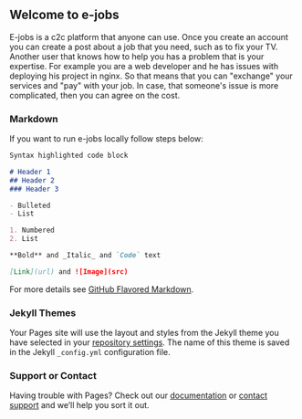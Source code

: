 ## Welcome to e-jobs

E-jobs is a c2c platform that anyone can use. Once you create an account you can create a post about a job that you need, such as to fix your TV. Another user that knows how to help you has a problem that is your expertise. For example you are a web developer and he has issues with deploying his project in nginx. So that means that you can "exchange" your services and "pay" with your job. In case, that someone's issue is more complicated, then you can agree on the cost. 

### Markdown

If you want to run e-jobs locally follow steps below:


```markdown
Syntax highlighted code block

# Header 1
## Header 2
### Header 3

- Bulleted
- List

1. Numbered
2. List

**Bold** and _Italic_ and `Code` text

[Link](url) and ![Image](src)
```

For more details see [GitHub Flavored Markdown](https://guides.github.com/features/mastering-markdown/).

### Jekyll Themes

Your Pages site will use the layout and styles from the Jekyll theme you have selected in your [repository settings](https://github.com/sUmichas/e-jobs/settings). The name of this theme is saved in the Jekyll `_config.yml` configuration file.

### Support or Contact

Having trouble with Pages? Check out our [documentation](https://help.github.com/categories/github-pages-basics/) or [contact support](https://github.com/contact) and we’ll help you sort it out.

